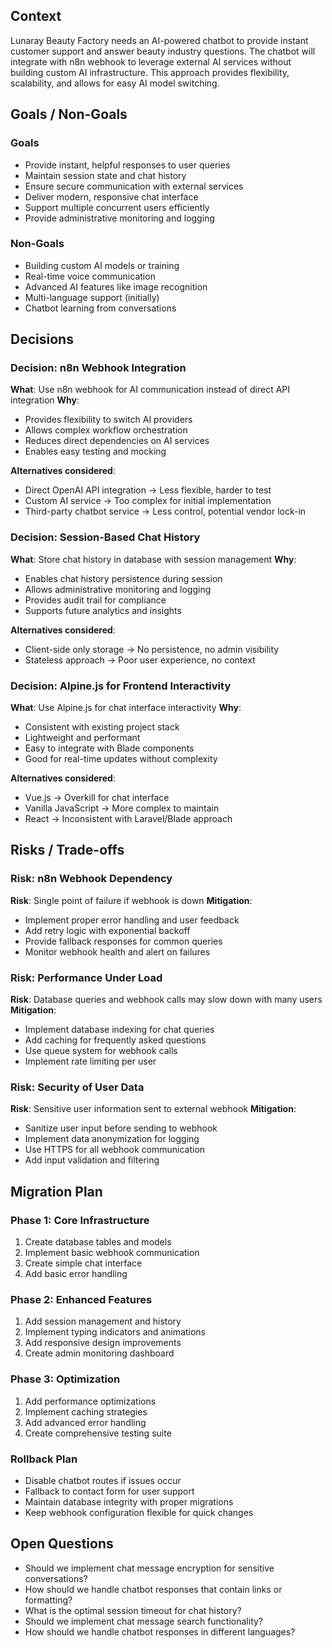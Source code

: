 ## Context
Lunaray Beauty Factory needs an AI-powered chatbot to provide instant customer support and answer beauty industry questions. The chatbot will integrate with n8n webhook to leverage external AI services without building custom AI infrastructure. This approach provides flexibility, scalability, and allows for easy AI model switching.

## Goals / Non-Goals

### Goals
- Provide instant, helpful responses to user queries
- Maintain session state and chat history
- Ensure secure communication with external services
- Deliver modern, responsive chat interface
- Support multiple concurrent users efficiently
- Provide administrative monitoring and logging

### Non-Goals
- Building custom AI models or training
- Real-time voice communication
- Advanced AI features like image recognition
- Multi-language support (initially)
- Chatbot learning from conversations

## Decisions

### Decision: n8n Webhook Integration
**What**: Use n8n webhook for AI communication instead of direct API integration
**Why**: 
- Provides flexibility to switch AI providers
- Allows complex workflow orchestration
- Reduces direct dependencies on AI services
- Enables easy testing and mocking

**Alternatives considered**:
- Direct OpenAI API integration → Less flexible, harder to test
- Custom AI service → Too complex for initial implementation
- Third-party chatbot service → Less control, potential vendor lock-in

### Decision: Session-Based Chat History
**What**: Store chat history in database with session management
**Why**:
- Enables chat history persistence during session
- Allows administrative monitoring and logging
- Provides audit trail for compliance
- Supports future analytics and insights

**Alternatives considered**:
- Client-side only storage → No persistence, no admin visibility
- Stateless approach → Poor user experience, no context

### Decision: Alpine.js for Frontend Interactivity
**What**: Use Alpine.js for chat interface interactivity
**Why**:
- Consistent with existing project stack
- Lightweight and performant
- Easy to integrate with Blade components
- Good for real-time updates without complexity

**Alternatives considered**:
- Vue.js → Overkill for chat interface
- Vanilla JavaScript → More complex to maintain
- React → Inconsistent with Laravel/Blade approach

## Risks / Trade-offs

### Risk: n8n Webhook Dependency
**Risk**: Single point of failure if webhook is down
**Mitigation**: 
- Implement proper error handling and user feedback
- Add retry logic with exponential backoff
- Provide fallback responses for common queries
- Monitor webhook health and alert on failures

### Risk: Performance Under Load
**Risk**: Database queries and webhook calls may slow down with many users
**Mitigation**:
- Implement database indexing for chat queries
- Add caching for frequently asked questions
- Use queue system for webhook calls
- Implement rate limiting per user

### Risk: Security of User Data
**Risk**: Sensitive user information sent to external webhook
**Mitigation**:
- Sanitize user input before sending to webhook
- Implement data anonymization for logging
- Use HTTPS for all webhook communication
- Add input validation and filtering

## Migration Plan

### Phase 1: Core Infrastructure
1. Create database tables and models
2. Implement basic webhook communication
3. Create simple chat interface
4. Add basic error handling

### Phase 2: Enhanced Features
1. Add session management and history
2. Implement typing indicators and animations
3. Add responsive design improvements
4. Create admin monitoring dashboard

### Phase 3: Optimization
1. Add performance optimizations
2. Implement caching strategies
3. Add advanced error handling
4. Create comprehensive testing suite

### Rollback Plan
- Disable chatbot routes if issues occur
- Fallback to contact form for user support
- Maintain database integrity with proper migrations
- Keep webhook configuration flexible for quick changes

## Open Questions

- Should we implement chat message encryption for sensitive conversations?
- How should we handle chatbot responses that contain links or formatting?
- What is the optimal session timeout for chat history?
- Should we implement chat message search functionality?
- How should we handle chatbot responses in different languages?
